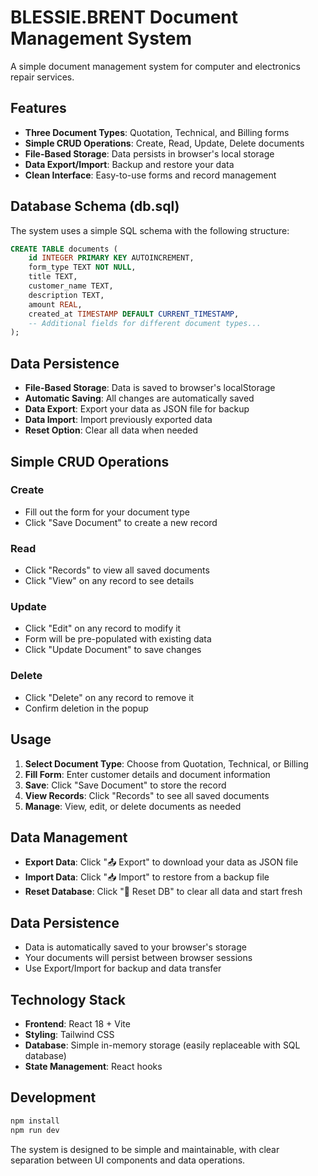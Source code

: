 # BLESSIE.BRENT Document Management System

A simple document management system for computer and electronics repair services.

## Features

- **Three Document Types**: Quotation, Technical, and Billing forms
- **Simple CRUD Operations**: Create, Read, Update, Delete documents
- **File-Based Storage**: Data persists in browser's local storage
- **Data Export/Import**: Backup and restore your data
- **Clean Interface**: Easy-to-use forms and record management

## Database Schema (db.sql)

The system uses a simple SQL schema with the following structure:

```sql
CREATE TABLE documents (
    id INTEGER PRIMARY KEY AUTOINCREMENT,
    form_type TEXT NOT NULL,
    title TEXT,
    customer_name TEXT,
    description TEXT,
    amount REAL,
    created_at TIMESTAMP DEFAULT CURRENT_TIMESTAMP,
    -- Additional fields for different document types...
);
```

## Data Persistence

- **File-Based Storage**: Data is saved to browser's localStorage
- **Automatic Saving**: All changes are automatically saved
- **Data Export**: Export your data as JSON file for backup
- **Data Import**: Import previously exported data
- **Reset Option**: Clear all data when needed

## Simple CRUD Operations

### Create
- Fill out the form for your document type
- Click "Save Document" to create a new record

### Read
- Click "Records" to view all saved documents
- Click "View" on any record to see details

### Update
- Click "Edit" on any record to modify it
- Form will be pre-populated with existing data
- Click "Update Document" to save changes

### Delete
- Click "Delete" on any record to remove it
- Confirm deletion in the popup

## Usage

1. **Select Document Type**: Choose from Quotation, Technical, or Billing
2. **Fill Form**: Enter customer details and document information
3. **Save**: Click "Save Document" to store the record
4. **View Records**: Click "Records" to see all saved documents
5. **Manage**: View, edit, or delete documents as needed

## Data Management

- **Export Data**: Click "📤 Export" to download your data as JSON file
- **Import Data**: Click "📥 Import" to restore from a backup file
- **Reset Database**: Click "🔄 Reset DB" to clear all data and start fresh

## Data Persistence

- Data is automatically saved to your browser's storage
- Your documents will persist between browser sessions
- Use Export/Import for backup and data transfer

## Technology Stack

- **Frontend**: React 18 + Vite
- **Styling**: Tailwind CSS
- **Database**: Simple in-memory storage (easily replaceable with SQL database)
- **State Management**: React hooks

## Development

```bash
npm install
npm run dev
```

The system is designed to be simple and maintainable, with clear separation between UI components and data operations.